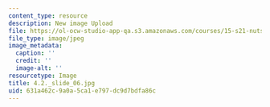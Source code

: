 ```yaml
---
content_type: resource
description: New image Upload
file: https://ol-ocw-studio-app-qa.s3.amazonaws.com/courses/15-s21-nuts-and-bolts-of-business-plans-january-iap-2014/631a462c9a0a5ca1e797dc9d7bdfa86c_4.2._slide_06.jpg
file_type: image/jpeg
image_metadata:
  caption: ''
  credit: ''
  image-alt: ''
resourcetype: Image
title: 4.2._slide_06.jpg
uid: 631a462c-9a0a-5ca1-e797-dc9d7bdfa86c
---
```

